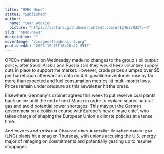 ```yaml
---
title: "OPEC News"
status: "published"
author:
  name: "Sean Dookie"
  picture: "https://avatars.githubusercontent.com/u/124637922?v=4"
slug: "opec-news"
description: ""
coverImage: "/images/thumbnail-2.png"
publishedAt: "2023-10-05T16:28:42.993Z"
---
```


OPEC+ ministers on Wednesday made no changes to the group's oil output policy, after Saudi Arabia and Russia said they would keep voluntary supply cuts in place to support the market. However, crude prices slumped over $5 per barrel soon afterward as data on U.S. gasoline inventories rose by far more than expected and fuel consumption metrics hit multi-month lows. Prices remain under pressure as this newsletter hit the press.

Elsewhere, Germany's cabinet agreed this week to put reserve coal plants back online until the end of next March in order to replace scarce natural gas and avoid potential power shortages. This may put the German government on a collision course with Europe's new climate chief, who takes charge of shaping the European Union's climate policies at a tense time.

And talks to end strikes at Chevron's two Australian liquefied natural gas (LNG) plants hit a snag on Thursday, with unions accusing the U.S. energy major of reneging on commitments and potentially gearing up to resume stoppages.
